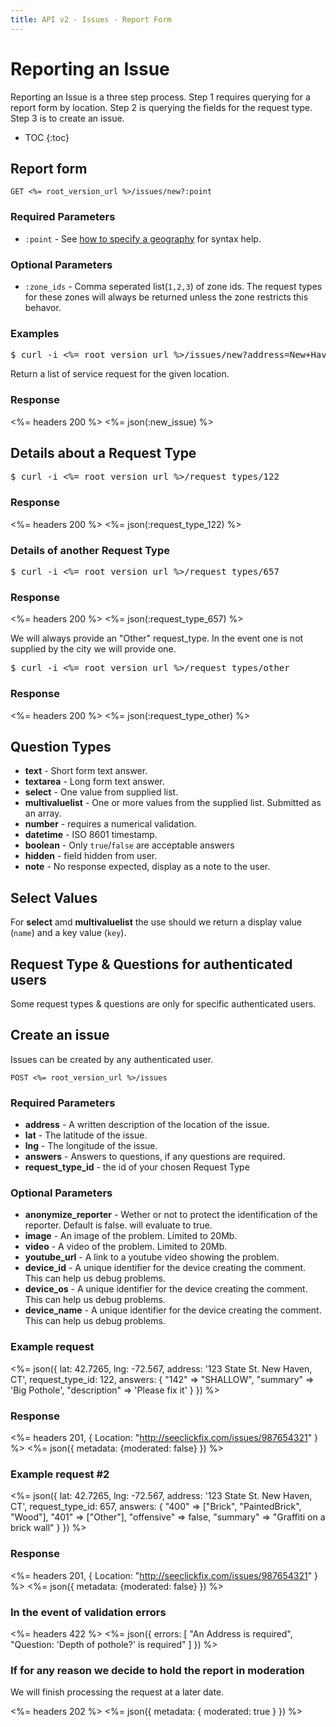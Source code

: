 ```yaml
---
title: API v2 - Issues - Report Form
---
```


# Reporting an Issue

Reporting an Issue is a three step process. Step 1 requires querying for a report form by location. Step 2 is querying the fields for the request type. Step 3 is to create an issue.

* TOC
{:toc}

## Report form

    GET <%= root_version_url %>/issues/new?:point

### Required Parameters

* `:point` - See <a href="/#geography">how to specify a geography</a> for syntax help.

### Optional Parameters

* `:zone_ids` - Comma seperated list(`1,2,3`) of zone ids. The request types for these zones will always be returned unless the zone restricts this behavor.

### Examples

<pre class="terminal">
$ curl -i <%= root_version_url %>/issues/new?address=New+Haven,+CT
</pre>

Return a list of service request for the given location.

### Response

<%= headers 200 %>
<%= json(:new_issue) %>

## Details about a Request Type

<pre class="terminal">
$ curl -i <%= root_version_url %>/request_types/122
</pre>

### Response

<%= headers 200 %>
<%= json(:request_type_122) %>

### Details of another Request Type

<pre class="terminal">
$ curl -i <%= root_version_url %>/request_types/657
</pre>

### Response

<%= headers 200 %>
<%= json(:request_type_657) %>

We will always provide an "Other" request_type. In the event one is not supplied by the city we will provide one.

<pre class="terminal">
$ curl -i <%= root_version_url %>/request_types/other
</pre>

### Response

<%= headers 200 %>
<%= json(:request_type_other) %>

## Question Types

* **text** - Short form text answer.
* **textarea** - Long form text answer.
* **select** - One value from supplied list.
* **multivaluelist** - One or more values from the supplied list. Submitted as an array.
* **number** - requires a numerical validation.
* **datetime** - ISO 8601 timestamp.
* **boolean** - Only `true`/`false` are acceptable answers
* **hidden** - field hidden from user.
* **note** - No response expected, display as a note to the user.

## Select Values

For **select** amd **multivaluelist** the use should we return a display value (`name`) and a key value (`key`).

## Request Type & Questions for authenticated users

Some request types & questions are only for specific authenticated users.


## Create an issue

Issues can be created by any authenticated user.

    POST <%= root_version_url %>/issues

### Required Parameters

* **address** - A written description of the location of the issue.
* **lat** - The latitude of the issue.
* **lng** - The longitude of the issue.
* **answers** - Answers to questions, if any questions are required.
* **request_type_id** - the id of your chosen Request Type

### Optional Parameters

* **anonymize_reporter** - Wether or not to protect the identification of the reporter. Default is false.  will evaluate to true.
* **image** - An image of the problem. Limited to 20Mb.
* **video** - A video of the problem. Limited to 20Mb.
* **youtube_url** - A link to a youtube video showing the problem.
* **device_id** - A unique identifier for the device creating the comment. This can help us debug problems.
* **device_os** - A unique identifier for the device creating the comment. This can help us debug problems.
* **device_name** - A unique identifier for the device creating the comment. This can help us debug problems.

### Example request

<%=
 json({
   lat: 42.7265,
   lng: -72.567,
   address: '123 State St. New Haven, CT',
   request_type_id: 122,
   answers: {
     "142" => "SHALLOW",
     "summary" => 'Big Pothole',
     "description" => 'Please fix it'
   }
 })
%>

### Response

<%= headers 201, { Location: "http://seeclickfix.com/issues/987654321" } %>
<%=
 json({
   metadata: {moderated: false}
 })
%>

### Example request #2

<%=
 json({
   lat: 42.7265,
   lng: -72.567,
   address: '123 State St. New Haven, CT',
   request_type_id: 657,
   answers: {
     "400" => ["Brick", "PaintedBrick", "Wood"],
     "401" => ["Other"],
     "offensive" => false,
     "summary" => "Graffiti on a brick wall"
   }
 })
%>

### Response

<%= headers 201, { Location: "http://seeclickfix.com/issues/987654321" } %>
<%=
 json({
   metadata: {moderated: false}
 })
%>

### In the event of validation errors

<%= headers 422 %>
<%=
 json({
   errors: [
     "An Address is required",
     "Question: 'Depth of pothole?' is required"
   ]
 })
%>

### If for any reason we decide to hold the report in moderation

We will finish processing the request at a later date.

<%= headers 202 %>
<%= json({ metadata: { moderated: true } }) %>
